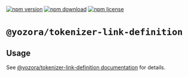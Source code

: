 [![npm version](https://img.shields.io/npm/v/@yozora/tokenizer-link-definition.svg)](https://www.npmjs.com/package/@yozora/tokenizer-link-definition)
[![npm download](https://img.shields.io/npm/dm/@yozora/tokenizer-link-definition.svg)](https://www.npmjs.com/package/@yozora/tokenizer-link-definition)
[![npm license](https://img.shields.io/npm/l/@yozora/tokenizer-link-definition.svg)](https://www.npmjs.com/package/@yozora/tokenizer-link-definition)


# `@yozora/tokenizer-link-definition`


## Usage

  See [@yozora/tokenizer-link-definition documentation](https://yozora.guanghechen.com/docs/package/tokenizer-link-definition) for details.

